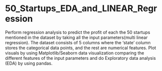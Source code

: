 # 50_Startups_EDA_and_LINEAR_Regression
Perform regression analysis to predict the profit of each the 50 startups mentioned in the dataset by taking all the input parameters(multi linear regression). The dataset consists of 5 columns where the ‘state’ column stores the categorical data points, and the rest are numerical features. Plot visuals by using Matplotlib/Seaborn data visualization comparing the different features of the input parameters and do Exploratory data analysis (EDA) by using pandas.
